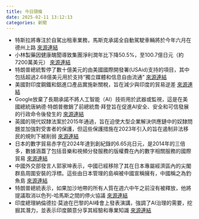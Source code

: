 ```yaml
---
title: 今日頭條
date: 2025-02-11 13:12:13
categories: 新聞            
---
```

- 特斯拉將專注於自駕出租車業務，馬斯克承諾全自動駕駛車輛將於今年六月在德州上路 [來源連結](https://www.japantimes.co.jp/business/2025/02/11/tech/tesla-robotaxis-texas-june/)
- 小林製藥因健康醜聞導致集團淨利潤年比下降50.5%，至100.7億日元（約7200萬美元） [來源連結](https://www.japantimes.co.jp/business/2025/02/11/companies/kobayashi-pharma-profit-fall/)
- 特朗普總統暫停了數十億美元的由美國國際開發署(USAid)支持的項目，其中包括超過2.68億美元用於支持“獨立媒體和信息自由流通” [來源連結](https://www.theguardian.com/global-development/2025/feb/11/trump-usaid-cuts-freeze-press-freedom-ukraine-afghanistan-media-rsf)
- 美國對印度鋼鐵和鋁進口產品實施新關稅，旨在減少與印度的貿易逆差 [來源連結](https://www.theguardian.com/us-news/2025/feb/10/trump-steel-aluminum-tariffs)
- Google放棄了長期承諾不將人工智能（AI）技術用於武器或監視，這是在美國總統唐納德·特朗普撤銷了前總統喬·拜登旨在促進AI安全、安全和可信發展的行政命令後發生的 [來源連結](https://asiatimes.com/2025/02/google-quietly-drops-promise-not-to-use-ai-for-weapons/)
- 英國的現代奴隸法案於2015年通過，旨在迫使大型企業解決供應鏈中的奴隸問題並加強對受害者的保護，但這些保護措施在2023年引入的旨在遏制非法移民的規則下被削弱 [來源連結](https://www.japantimes.co.jp/news/2025/02/11/world/politics/uk-immigration-policy-modern-slavery/)
- 日本的數字貿易赤字在2024年達到創紀錄的6.65兆日元，是2014年的三倍多，數據涵蓋了包括音樂和視頻分發服務的版權費在內的數字相關服務的國際貿易 [來源連結](https://www.japantimes.co.jp/business/2025/02/11/economy/japan-digital-trade-deficit/)
- 中國外交部發言人郭家坤表示，中國已經移除了其在日本專屬經濟區內的尖閣群島周圍安裝的浮標。這些由日本管理的島嶼被中國宣稱擁有，中國稱之為釣魚島 [來源連結](https://www.japantimes.co.jp/news/2025/02/11/japan/politics/china-removes-buoy-japan-senkaku/)
- 特朗普總統表示，如果加沙地帶的所有人質在週六中午之前沒有被釋放，他將提議取消以色列-哈馬斯之間的停火協議 [來源連結](https://www.theguardian.com/us-news/video/2025/feb/11/trump-warns-all-hell-is-going-to-break-out-if-gaza-hostage-deadline-not-met-by-hamas-video)
- 印度總理納倫德拉·莫迪在巴黎的AI峰會上發表演講，強調了AI治理的需要，挖掘其潛力，並表示印度願意分享其經驗和專業知識 [來源連結](https://www.thehindu.com/news/national/pm-modi-in-france-emmanuel-macron-modi-paris-visit-live-updates-february-11/article69205287.ece)



